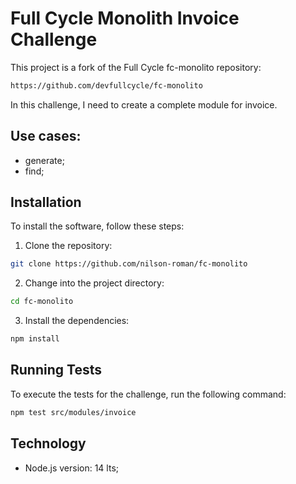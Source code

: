 # Full Cycle Monolith Invoice Challenge
This project is a fork of the Full Cycle fc-monolito repository:

```sh
https://github.com/devfullcycle/fc-monolito
```

In this challenge, I need to create a complete module for invoice.

## Use cases:
- generate;
- find;

## Installation

To install the software, follow these steps:

1. Clone the repository:

```sh
git clone https://github.com/nilson-roman/fc-monolito
```

2. Change into the project directory:

```sh
cd fc-monolito
```

3. Install the dependencies:

```sh
npm install
```

## Running Tests
To execute the tests for the challenge, run the following command:

```sh
npm test src/modules/invoice
```

## Technology
- Node.js version: 14 lts;